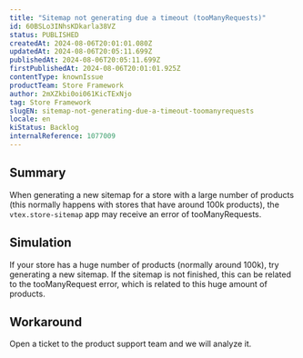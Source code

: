```yaml
---
title: "Sitemap not generating due a timeout (tooManyRequests)"
id: 60BSLo3INhsKDkarla38VZ
status: PUBLISHED
createdAt: 2024-08-06T20:01:01.080Z
updatedAt: 2024-08-06T20:05:11.699Z
publishedAt: 2024-08-06T20:05:11.699Z
firstPublishedAt: 2024-08-06T20:01:01.925Z
contentType: knownIssue
productTeam: Store Framework
author: 2mXZkbi0oi061KicTExNjo
tag: Store Framework
slugEN: sitemap-not-generating-due-a-timeout-toomanyrequests
locale: en
kiStatus: Backlog
internalReference: 1077009
---
```


## Summary


When generating a new sitemap for a store with a large number of products (this normally happens with stores that have around 100k products), the `vtex.store-sitemap` app may receive an error of tooManyRequests.


##

## Simulation


If your store has a huge number of products (normally around 100k), try generating a new sitemap. If the sitemap is not finished, this can be related to the tooManyRequest error, which is related to this huge amount of products.


##

## Workaround


Open a ticket to the product support team and we will analyze it.






